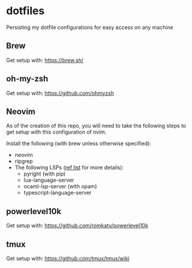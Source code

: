 # dotfiles
Persisting my dotfile configurations for easy access on any machine

## Brew
Get setup with: https://brew.sh/

## oh-my-zsh
Get setup with: https://github.com/ohmyzsh

## Neovim
As of the creation of this repo, you will need to take the following steps to get setup with this configuration of nvim.

Install the following (with brew unless otherwise specified):
* neovim
* ripgrep
* The following LSPs ([ref list](https://github.com/neovim/nvim-lspconfig/blob/master/doc/server_configurations.md) for more details): 
    * pyright (with pip)
    * lua-language-server
    * ocaml-lsp-server (with opam)
    * typescript-language-server

## powerlevel10k
Get setup with: https://github.com/romkatv/powerlevel10k

## tmux
Get setup with: https://github.com/tmux/tmux/wiki

